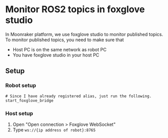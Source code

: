 # Monitor ROS2 topics in foxglove studio

In Moonraker platform, we use foxglove studio to monitor published topics. \
To monitor published topics, you need to make sure that 
- Host PC is on the same network as robot PC
- You have foxglove studio in your host PC


## Setup

### Robot setup
```
# Since I have already registered alias, just run the following.
start_foxglove_bridge
```

### Host setup

1. Open "Open connection > Foxglove WebSocket"
2. Type `ws://{ip address of robot}:8765`